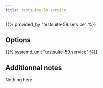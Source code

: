```yaml
---
title: testsuite-59.service
---
```


{{% provided_by "testsuite-59.service" %}}

## Options

{{% systemd_unit "testsuite-59.service" %}}

## Additionnal notes

Nothing here.